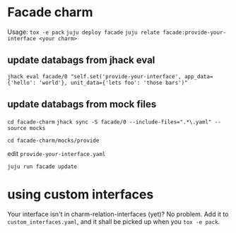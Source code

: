 # Facade charm

Usage:
`tox -e pack`
`juju deploy facade`
`juju relate facade:provide-your-interface <your charm>`

## update databags from jhack eval

`jhack eval facade/0 "self.set('provide-your-interface', app_data={'hello': 'world'}, unit_data={'lets foo': 'those bars')"`

## update databags from mock files

`cd facade-charm`
`jhack sync -S facade/0 --include-files=".*\.yaml" --source mocks`

`cd facade-charm/mocks/provide`

edit `provide-your-interface.yaml`

`juju run facade update`

# using custom interfaces

Your interface isn't in charm-relation-interfaces (yet)? No problem.
Add it to `custom_interfaces.yaml`, and it shall be picked up when you `tox -e pack`.